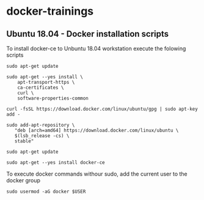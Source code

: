 # docker-trainings

## Ubuntu 18.04 - Docker installation scripts

To install docker-ce to Unbuntu 18.04 workstation execute the folowing scripts
```
sudo apt-get update

sudo apt-get --yes install \
    apt-transport-https \
    ca-certificates \
    curl \
    software-properties-common

curl -fsSL https://download.docker.com/linux/ubuntu/gpg | sudo apt-key add -

sudo add-apt-repository \
   "deb [arch=amd64] https://download.docker.com/linux/ubuntu \
   $(lsb_release -cs) \
   stable"

sudo apt-get update

sudo apt-get --yes install docker-ce   

```
To execute docker commands withour sudo, add the current user to the docker group
```
sudo usermod -aG docker $USER
```
